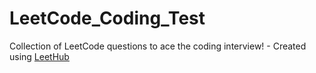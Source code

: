 # LeetCode_Coding_Test
Collection of LeetCode questions to ace the coding interview! - Created using [LeetHub](https://github.com/QasimWani/LeetHub)
